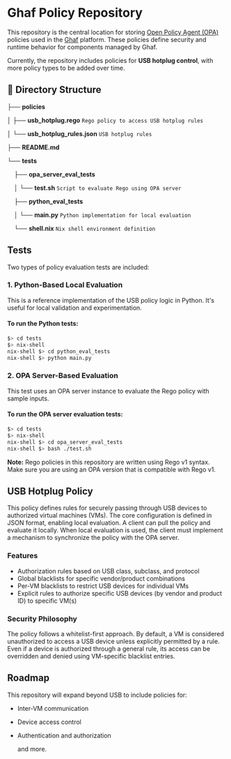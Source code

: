 # Ghaf Policy Repository

This repository is the central location for storing [Open Policy Agent (OPA)](https://www.openpolicyagent.org/) policies used in the [Ghaf](https://github.com/tiiuae/ghaf) platform. These policies define security and runtime behavior for components managed by Ghaf.

Currently, the repository includes policies for **USB hotplug control**, with more policy types to be added over time.

## 📁 Directory Structure

├── **policies**  

│ ├── **usb_hotplug.rego**                `Rego policy to access USB hotplug rules`  

│ └── **usb_hotplug_rules.json**     `USB hotplug rules`

├── **README.md**

└── **tests**

    ├── **opa_server_eval_tests**
    
    │ └── **test.sh**                               `Script to evaluate Rego using OPA server`
    
    ├── **python_eval_tests**  
    
    │ └── **main.py**                            `Python implementation for local evaluation`
    
    └── **shell.nix**                               `Nix shell environment definition`

## Tests

Two types of policy evaluation tests are included:

### 1. Python-Based Local Evaluation

This is a reference implementation of the USB policy logic in Python. It's useful for local validation and experimentation.

#### To run the Python tests:

```bash
$> cd tests
$> nix-shell
nix-shell $> cd python_eval_tests
nix-shell $> python main.py
```

### 2. OPA Server-Based Evaluation

This test uses an OPA server instance to evaluate the Rego policy with sample inputs.

#### To run the OPA server evaluation tests:

```bash
$> cd tests
$> nix-shell
nix-shell $> cd opa_server_eval_tests
nix-shell $> bash ./test.sh
```

**Note:** Rego policies in this repository are written using Rego v1 syntax.  
Make sure you are using an OPA version that is compatible with Rego v1.



## USB Hotplug Policy

This policy defines rules for securely passing through USB devices to authorized virtual machines (VMs). The core configuration is defined in JSON format, enabling local evaluation. A client can pull the policy and evaluate it locally. When local evaluation is used, the client must implement a mechanism to synchronize the policy with the OPA server.

### Features

- Authorization rules based on USB class, subclass, and protocol
- Global blacklists for specific vendor/product combinations
- Per-VM blacklists to restrict USB devices for individual VMs
- Explicit rules to authorize specific USB devices (by vendor and product ID) to specific VM(s)

### Security Philosophy

The policy follows a whitelist-first approach. By default, a VM is considered unauthorized to access a USB device unless explicitly permitted by a rule. Even if a device is authorized through a general rule, its access can be overridden and denied using VM-specific blacklist entries.



## Roadmap

This repository will expand beyond USB to include policies for:

- Inter-VM communication

- Device access control

- Authentication and authorization
  
  and more.
